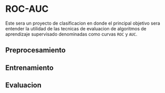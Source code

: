 # ROC-AUC

Este sera un proyecto de clasificacion en donde el principal objetivo sera entender la utilidad de las tecnicas de evaluacion de algoritmos de aprendizaje supervisado denominadas como curvas `ROC` y `AUC`.

## Preprocesamiento

## Entrenamiento

## Evaluacion